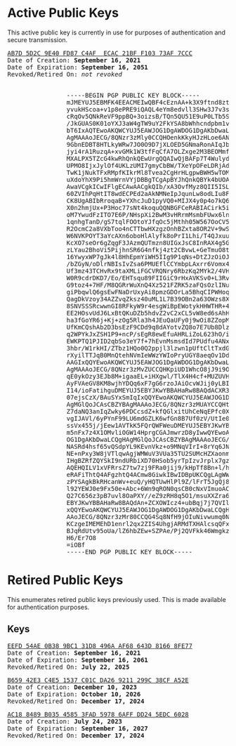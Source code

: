 # Active Public Keys

This active public key is currently in use for purposes of authentication and secure transmission.

<pre>
<a href="https://keys.openpgp.org/search?q=AB7D5D2C9E40FD87C4AFECAC21BFF10373AF7CCC">AB7D 5D2C 9E40 FD87 C4AF  ECAC 21BF F103 73AF 7CCC</a>
Date of Creation: <b>September 16, 2021</b>
Date of Expiration: <b>September 16, 2051</b>
Revoked/Retired On: <i>not revoked</i>
<br />
                -----BEGIN PGP PUBLIC KEY BLOCK-----
                mJMEYUJ5EBMFK4EEACMEIwQBF4cEznAA+k3X9ftnd8ztmOUphgHjoPzzHyufeI4G
                yvukHScoa+v1p8ePRE9iQAQL4eYm8edvll3SHw3J7v3sdBoAe1iEXQQzbdE/8r4D
                cRqOv5QNkReVF9ppBQ+3oizsB/TQn5QU51E9uP0LTb5SqyvpHbFx8e0EQiFEm8u/
                /JkGUAS0K01oYXJ3aW4gTW9uY2FkYSA8bWhhcndpbm1vbmNhZGFAaWNsb3VkLmNv
                bT6IxAQTEwoAKQWCYUJ5EAWJOG1DgAWDOG1DgAKbDwaLCQgHAgMGlQoJCAsCBZYB
                AgMAAAoJECG/8QNzr3zMly0CCQHOenkKkyHJzHLoe6AN7PTgvw4klJEM2FPj2Y+v
                9GbnEDBT8HTLkyWRw7JO0O9D7jXLOED5GNmaRonAIqJbz1zKrgIHdo6FPcv+ke3b
                jyi4rA1RuzqA+xvGMk1W3tfFqCfA7OLZxge2M3BEOMmfeU6TlktmmSbYgok3lqot
                MXALPX5TZcG4kwRhQnkQEwUrgQQAIwQjBAFp7T4WulydZNXMM+3W1wzt6QOBX/Lk
                UPMO8IjxJylOf4UKLzUMI7gmyCbBW/TXeYpOFeLDRjAd5rUPq4ZPtwuFcwDrNOKG
                TwK1jNukTFxRMpfKIkrMl8Tvea2CgHrHLgpwBWH5wTOMFC+JA5mftug/vJ8TW8pw
                uXdoYhX9Pi5hmWrnVYjDBBgTCgApBYJhQnkQBYk4bUOABYM4bUOAApsPBosJCAcC
                AwaVCgkICwIFlgECAwAACgkQIb/xA3OvfMyz8QII5ISLozZ8aRUMvvbKoGhvTvkM
                60ZVIhPqHtIT8wdECPEd2aAkNMNeIpJqunLw8odLIu8FJY7hkrtq36kXguYzggMC
                CK8UgABIbRroqaB+YXhcJuD1pyVQ0+MIJX4y0p4o7kQ6guAzKtG4V2qgEXkdICET
                X0n2hmjUx+P3Hoc77sNt4koquQQNBGFCeRABIACirk5i7a6/EOHcoaTFpeECvy3m
                oM7YwudFzITO7E6P/NHspXi2BwM3vHRrmMsmbFUwx6lnwYB5Q3cSEiy3Vmzm2cL+
                1qnhgTanD/gS7tqlFOOtoYJfqOc5jMthh05W567OoCV5jRNEbFNxtDEdCp+kqq0L
                R2OcmC2a8VXbToo4nCTTbwHXzgzOnhBZxta8OR2V+9wSwr/P6IXQqUUs3XjCuwRb
                W6NVKPOYT3aYcAXn6oboHlAlyfk8oPrI1Lhi/T4QJxuuBr5fXBkNY1Z/G25hI6Q8
                KcXO7seOr6gZqgF3JAzmQUTmzn8UIGxJsC8InRAX4g5G1c6Wvdg9VhrV3VNyggI1
                zLYau2BhoVi5PijhnSR6G4nfkj4zt2CBvwL+GeTmuO8tZnr8r1cd9nRlHtuyBPwI
                16YwyxWP7gJk4l8HhEpmYiWH5IIg9P1qNs+DtZJzOiOJgHbk3x6mwXtiK1QPcmSd
                /bZGyN/oDlrNBIsIvZsa6PMUEflCCYmbpLAxrr6Vomx4fINEFpMOdOrPyuyVNSqg
                Uf3mz43TCHvRx9taXMLiFGCVRQNry6RbzKq2MYk2/4VHtF4fM8c5sYDUDOPEnkM2
                W0R9cdrDKD7/Eo/EHTsqu89FIIGiC9rHxAVKSv0+L3RvcHNXykH6N0KhSXje/5Mn
                G9toz4+7HF/M8QGRrWuXnQ4Xz521FZRK5zaFQsOzlINuHpamd1uAvPp+syV5rGJP
                giPbqwlQ6gsEwFNaDrUxyAi8pmzGDOrLa5BhqCIPWHoqCRR01sMy+GkrGcoKfuQ3
                QagDkVzoy34AZZvqZksz40uML1L7B39OBn2a63OWzs8XkE7JGlSLJhwLo4U2DBzy
                8SNVSSSRcwwnGI8RFkyW9r4esgWiBpEWotykHHWTHR+4bKTIGKPLf36AHz4nGSQ8
                EE2HOsvUdJ6LxBtQKuDZb5hdvZ2vC2xCL5vW8ed6sAhH04+RO8nAJskYZsZeRKOG
                ha3fGoYR6j+Kj+zOg5Rla3h4JEuQaUFy0j9wOi8ZZopMKbwhhasOm20/4DWit/WP
                UfKmCQshAb2D3bsEzF9CDd9q8dAYotvZQ8o7E7Ub8Dlz9D/KV2BxvdXlgxOwLNxe
                q2WPYkJxZSH1P9+ncP/sEgR8ewEfuAHRLiZoL623hO/iOHm4o1HxKCjUIgPUEb3s
                EWKPTQ1PJID2qbSo3eY7f+7hEvnMsmsdId7PUdfu4ANxbJMVN3mOiUFuFkRoN1zn
                3hbr/W1rkHI/ZTbz1HQo0Q2ppjl3lzwn1pUftCltTxdGdfuvFxW4UbjtvNKZrOIK
                rXyilTTJqB0MnQtehNVmIeWWzYWIoPryUGY8aeqOv1DdlbxSafh7+kRMNJdPABEB
                AAGIxQQYEwoAKQWCYUJ5EAWJOG1DgAWDOG1DgAKbDwaLCQgHAgMGlQoJCAsCBZYB
                AgMAAAoJECG/8QNzr3zMvZUCCQHKpiUD1WhcO8jJ9i9OE5dpnHEWCZVl7QIKjcDa
                qE0ykOzy3EJb8M+igaaEL+iHXgwl/TlX4H4cf+MUZUVHazY0mQIJAX8OaVSB+KSV
                AyFVAeGV8KM8wjhYDQq6xF7gG6rzoJAiOcvWJij0yLBIcFRPbCE7MzJYRdvGf8ZU
                I14/ioFatihguDMEYUJ5EBYJKwYBBAHaRw8BAQdACXR3x9JFARHSLv6r1MylY2mA
                07ejsCzX/BAuSYxSmIqIxQQYEwoAKQWCYUJ5EAWJOG1DgAWDOG1DgAKbDwaLCQgH
                AgMGlQoJCAsCBZYBAgMAAAoJECG/8QNzr3zMUAYCCQHt5Wus7GDnp2p+WePQc+uZ
                Z7daNQ3anIqZwky6PDCcsdZ+kfQGlxitUhCeNqEPfc0XGinvE9Nyh51rdR1lEbj6
                vgIJAVl/6yPYnF99LU6mdGZLK6wfGn8B7Uf0zV/UtIe0KMVHlV2kVqNG81cQfrRh
                ssVx455j/jEew1AVTkK5FQrQWFWeuDMEYUJ5EBYJKwYBBAHaRw8BAQdAQsXFq/ch
                m5nFx7z4X1OMvliOGW14HprgCGAJmwrzD8yIwwQYEwoAKQWCYUJ5EAWJOG1DgAWD
                OG1DgAKbDwaLCQgHAgMGlQoJCAsCBZYBAgMAAAoJECG/8QNzr3zMzYoCCIto42hA
                NASRd4hsf65vQSdpYL9KEvnVkz+o9MNqVIrI+8rYq6JN6B0LlnAwuVuYms3WlPfi
                NE+nPxy3W8jVTlqwAgjWMWuV3VUa35TU2SUMcHZXaonm6urtGi4PxUsTMf39UuBJ
                IHgBZRfZQYSkI9ndURbiXD70HSob5yrTpIzvJrplx7gzBGFCeRAWCSsGAQQB2kcP
                AQEHQILV1xVFRrsZ7tw7zj9FRa0jij9/kHpTf8Bn+l/hfdWEiMQEGBMKACkFgmFC
                eRAFiThtQ4AFgzhtQ4ACmw8GiwkIBwIDBpUKCQgLAgWWAQIDAAAKCRAhv/EDc698
                zPYSAgkBkRHcanWv+euQ/yHQTUwHlPl9Z/lFrT5JgQj8hcNYhy38Px735ALu9BX0
                l92YEWJ0e9Fx50e+Abc+6Wn9qRON0qsCB0cNxVImuoACFUp/WXtjf0LXl/AlMnqQ
                Q27C656z3pB7uvl8OaPXY//eZ9zRH8q5O1/msuXXZra6Jo0hbQUYmAX8uDMEYUJ5
                EBYJKwYBBAHaRw8BAQdAn+ZCXOWIcz4+ubBqj7j7QVIl5ilcRiiRGTgrFuIiIxiI
                xQQYEwoAKQWCYUJ5EAWJOG1DgAWDOG1DgAKbDwaLCQgHAgMGlQoJCAsCBZYBAgMA
                AAoJECG/8QNzr3zMr80CCQG4Sq8NfH9jOIuNivwumq0NIoY2V3RS3x8iiiOqt8Ia
                KCzgeIMEMEhD1enrl2qx2ZIS4UhgjARMdTXHAlcsqQFx/QIJAZGfhs/eecwHv8hc
                BJqRdUtv95oUa/lZ6hbZEw+SZPAe/Pj2QVFkk46WmgkzA/ZaT3RUblKwT0ThBSru
                H6/Er7O8
                =iOBf
                -----END PGP PUBLIC KEY BLOCK-----
</pre>

# Retired Public Keys

This enumerates retired public keys previously used. This is made available for authentication purposes.

## Keys

<pre>
<a href="https://keys.openpgp.org/search?q=EEFD54AE0B389BC131D8496AAF68643D81668FE7">EEFD 54AE 0B38 9BC1 31D8 496A AF68 643D 8166 8FE77</a>
Date of Creation: <b>September 16, 2021</b>
Date of Expiration: <b>September 16, 2061</b>
Revoked/Retired On: <b>July 22, 2025</b>
</pre>

<pre>
<a href="">B659 42E3 C4E5 1537 C01C DA26 9211 299C 38CF A52E</a>
Date of Creation: <b>December 10, 2023</b>
Date of Expiration: <b>October 10, 2026</b>
Revoked/Retired On: <b>December 17, 2024</b>
</pre>

<pre>
<a href="">AC18 8489 B035 4585 3FAD 5978 6AFF DD24 5EDC 6028</a>
Date of Creation: <b>July 24, 2023</b>
Date of Expiration: <b>September 16, 2027</b>
Revoked/Retired On: <b>December 17, 2024</b>
</pre>